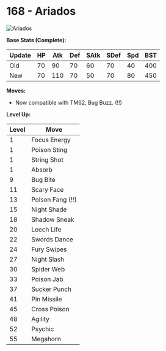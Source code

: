 # 168 - Ariados
![][168]

**Base Stats (Complete):**

Update | HP | Atk | Def | SAtk | SDef | Spd | BST
---    | ---| --- | --- | ---  | ---  | --- | ---
Old    | 70 |  90 |  70 |  60  |  70  |  40  |  400
New    | 70 |  110 |  70 |  50  |  70  |  80  |  450

**Moves:**

 - Now compatible with TM62, Bug Buzz. (!!)

**Level Up:**

Level | Move
---   | ---
  1   | Focus Energy
  1   | Poison Sting
  1   | String Shot
  1   | Absorb
  9   | Bug Bite
 11   | Scary Face
 13   | Poison Fang (!!)
 15   | Night Shade
 18   | Shadow Sneak
 20   | Leech Life
 22   | Swords Dance
 24   | Fury Swipes
 27   | Night Slash
 30   | Spider Web
 33   | Poison Jab
 37   | Sucker Punch
 41   | Pin Missile
 45   | Cross Poison
 48   | Agility
 52   | Psychic
 55   | Megahorn



[168]: https://raw.githubusercontent.com/PokeAPI/sprites/master/sprites/pokemon/168.png "Ariados"
